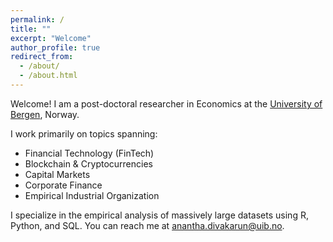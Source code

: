 ```yaml
---
permalink: /
title: ""
excerpt: "Welcome"
author_profile: true
redirect_from:
  - /about/
  - /about.html
---
```


Welcome! I am a post-doctoral researcher in Economics at the [University of Bergen](https://www.uib.no/econ]
), Norway.

I work primarily on topics spanning:  
- Financial Technology (FinTech)  
- Blockchain & Cryptocurrencies  
- Capital Markets  
- Corporate Finance  
- Empirical Industrial Organization  

I specialize in the empirical analysis of massively large datasets using R, Python, and SQL. You can reach me at [anantha.divakarun@uib.no](anantha.divakarun@uib.no).
